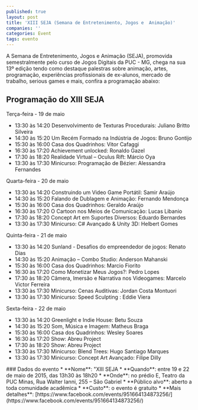 ```yaml
---
published: true
layout: post
title: 'XIII SEJA (Semana de Entretenimento, Jogos e  Animação)'
companies: ''
categories: Event
tags: evento
---
```

A Semana de Entretenimento, Jogos e Animação (SEJA), promovida semestralmente pelo curso de Jogos Digitais da PUC - MG, chega na sua 13º edição tendo como destaque palestras sobre animação, artes, programação, experiências profissionais de ex-alunos, mercado de trabalho, serious games e mais, confira a programação abaixo:
## Programação do XIII SEJA
Terça-feira - 19 de maio
<ul>
	<li>13:30 às 14:20 Desenvolvimento de Texturas Procedurais: Juliano Britto Silveira</li>
	<li>14:30 às 15:20 Um Recém Formado na Indústria de Jogos: Bruno Gontijo</li>
	<li>15:30 às 16:00 Casa dos Quadrinhos: Vitor Cafaggi</li>
	<li>16:30 às 17:20 Achievement unlocked: Ronaldo Gazel</li>
	<li>17:30 às 18:20 Realidade Virtual – Oculus Rift: Márcio Oya</li>
	<li>13:30 às 17:30 Minicurso: Programação de Bézier: Alessandra Fernandes</li>
</ul>
 

Quarta-feira - 20 de maio
<ul>
	<li>13:30 às 14:20 Construindo um Video Game Portátil: Samir Araújo</li>
	<li>14:30 às 15:20 Falando de Dublagem e Animação: Fernando Mendonça</li>
	<li>15:30 às 16:00 Casa dos Quadrinhos: Geraldo Araújo</li>
	<li>16:30 às 17:20 O Cartoon nos Meios de Comunicação: Lucas Libanio</li>
	<li>17:30 às 18:20 Concept Art em Suportes Diversos: Eduardo Bernardes</li>
	<li>13:30 às 17:30 Minicurso: C# Avançado & Unity 3D: Helbert Gomes</li>
</ul>
 

Quinta-feira - 21 de maio
<ul>
	<li>13:30 às 14:20 Sunland - Desafios do empreendedor de jogos: Renato Dias</li>
	<li>14:30 às 15:20 Animação – Combo Studio: Anderson Mahanski</li>
	<li>15:30 às 16:00 Casa dos Quadrinhos: Marcio Fiorito</li>
	<li>16:30 às 17:20 Como Monetizar Meus Jogos?: Pedro Lopes</li>
	<li>17:30 às 18:20 Câmera, Imersão e Narrativa nos Videogames: Marcelo Victor Ferreira</li>
	<li>13:30 às 17:30 Minicurso: Cenas Auditivas: Jordan Costa Montuori</li>
	<li>13:30 às 17:30 Minicurso: Speed Sculpting : Eddie Viera</li>
</ul>
 

Sexta-feira - 22 de maio
<ul>
	<li>13:30 às 14:20 Greenlight e Indie House: Betu Souza</li>
	<li>14:30 às 15:20 Som, Música e Imagem: Matheus Braga</li>
	<li>15:30 às 16:00 Casa dos Quadrinhos: Wesley Soares</li>
	<li>16:30 às 17:20 Show: Abreu Project</li>
	<li>17:30 às 18:20 Show: Abreu Project</li>
	<li>13:30 às 17:30 Minicurso: Blend Trees: Hugo Santiago Marques</li>
	<li>13:30 às 17:30 Minicurso: Concept Art Avançado: Filipe Dilly</li>
</ul>
### Dados do evento
* **Nome**: "XIII SEJA
* **Quando**: entre 19 e 22 de maio de 2015, das 13h30 às 18h20
* **Onde**: no prédio E, Teatro da PUC Minas, Rua Walter Ianni, 255 – São Gabriel
* **Público alvo**: aberto a toda comunidade acadêmica
* **Custo**: o evento é gratuito
* **Mais detalhes**: [https://www.facebook.com/events/951664134873256/](https://www.facebook.com/events/951664134873256/)